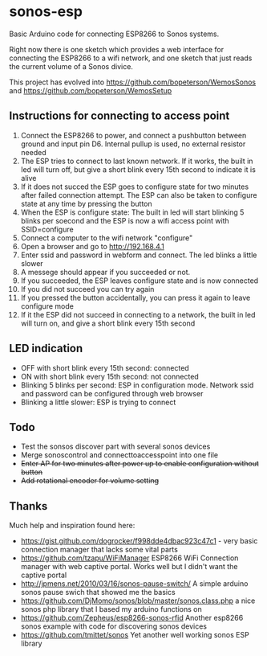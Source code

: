 # sonos-esp

Basic Arduino code for connecting ESP8266 to Sonos systems.

Right now there is one sketch which provides a web interface for connecting the ESP8266 to a wifi network, and one sketch that just reads the current volume of a Sonos divice.

This project has evolved into  <https://github.com/bopeterson/WemosSonos> and <https://github.com/bopeterson/WemosSetup>

## Instructions for connecting to access point

1. Connect the ESP8266 to power, and connect a pushbutton between ground and input pin D6. Internal pullup is used, no external resistor needed
2. The ESP tries to connect to last known network. If it works, the built in led will turn off, but give a short blink every 15th second to indicate it is alive
3. If it does not succed the ESP goes to configure state for two minutes after failed connection attempt. The ESP can also be taken to configure state at any time by pressing the button
4. When the ESP is configure state: The built in led will start blinking 5 blinks per soecond and the ESP is now a wifi access point with SSID=configure
5. Connect a computer to the wifi network "configure"
6. Open a browser and go to http://192.168.4.1
7. Enter ssid and password in webform and connect. The led blinks a  little slower
8. A messege should appear if you succeeded or not.
9. If you succeeded, the ESP leaves configure state and is now connected
10. If you did not succeed you can try again
11. If you pressed the button accidentally, you can press it again to leave configure mode
12. If it the ESP did not succeed in connecting to a network, the built in led will turn on, and give a short blink every  15th second

## LED indication

- OFF with short blink every 15th second: connected
- ON  with short blink every 15th second: not connected
- Blinking 5 blinks per second: ESP in configuration mode. Network ssid and password can be configured through web browser
- Blinking a little slower: ESP is trying to connect


## Todo

- Test the sonsos discover part with several sonos devices
- Merge sonoscontrol and connecttoaccesspoint into one file
- ~~Enter AP for two minutes after power up to enable configuration without button~~
- ~~Add rotational encoder for volume setting~~

## Thanks

Much help and inspiration found here:

- <https://gist.github.com/dogrocker/f998dde4dbac923c47c1> - very basic connection manager that lacks some vital parts  
- <https://github.com/tzapu/WiFiManager> ESP8266 WiFi Connection manager with web captive portal. Works well but I didn't want the captive portal
- <http://jpmens.net/2010/03/16/sonos-pause-switch/> A simple arduino sonos pause swich that showed me the basics
- <https://github.com/DjMomo/sonos/blob/master/sonos.class.php> a nice sonos php library that I based my arduino functions on
- <https://github.com/Zepheus/esp8266-sonos-rfid> Another esp8266 sonos example with code for discovering sonos devices
- <https://github.com/tmittet/sonos> Yet another well working sonos ESP library
